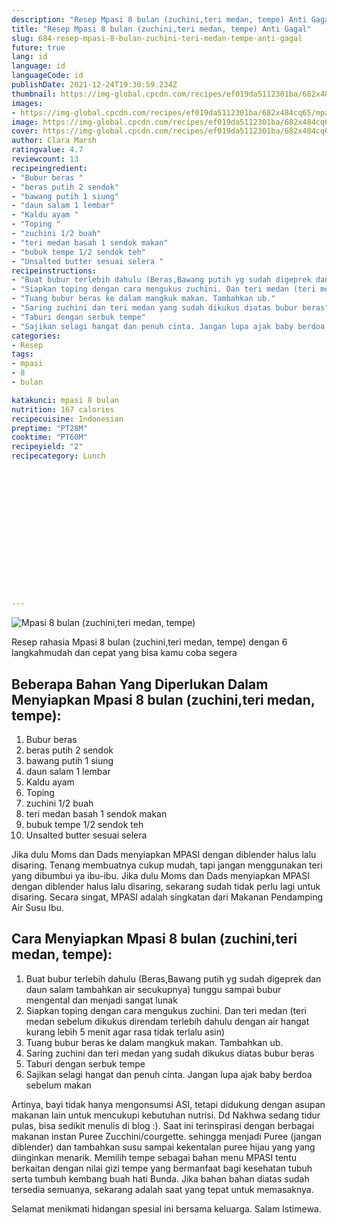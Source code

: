 ```yaml
---
description: "Resep Mpasi 8 bulan (zuchini,teri medan, tempe) Anti Gagal"
title: "Resep Mpasi 8 bulan (zuchini,teri medan, tempe) Anti Gagal"
slug: 684-resep-mpasi-8-bulan-zuchini-teri-medan-tempe-anti-gagal
future: true
lang: id
language: id
languageCode: id
publishDate: 2021-12-24T19:30:59.234Z 
thumbnail: https://img-global.cpcdn.com/recipes/ef019da5112301ba/682x484cq65/mpasi-8-bulan-zuchiniteri-medan-tempe-foto-resep-utama.webp
images:
- https://img-global.cpcdn.com/recipes/ef019da5112301ba/682x484cq65/mpasi-8-bulan-zuchiniteri-medan-tempe-foto-resep-utama.webp
image: https://img-global.cpcdn.com/recipes/ef019da5112301ba/682x484cq65/mpasi-8-bulan-zuchiniteri-medan-tempe-foto-resep-utama.webp
cover: https://img-global.cpcdn.com/recipes/ef019da5112301ba/682x484cq65/mpasi-8-bulan-zuchiniteri-medan-tempe-foto-resep-utama.webp
author: Clara Marsh
ratingvalue: 4.7
reviewcount: 13
recipeingredient:
- "Bubur beras "
- "beras putih 2 sendok"
- "bawang putih 1 siung"
- "daun salam 1 lembar"
- "Kaldu ayam "
- "Toping "
- "zuchini 1/2 buah"
- "teri medan basah 1 sendok makan"
- "bubuk tempe 1/2 sendok teh"
- "Unsalted butter sesuai selera "
recipeinstructions:
- "Buat bubur terlebih dahulu (Beras,Bawang putih yg sudah digeprek dan daun salam tambahkan air secukupnya) tunggu sampai bubur mengental dan menjadi sangat lunak"
- "Siapkan toping dengan cara mengukus zuchini. Dan teri medan (teri medan sebelum dikukus direndam terlebih dahulu dengan air hangat kurang lebih 5 menit agar rasa tidak terlalu asin)"
- "Tuang bubur beras ke dalam mangkuk makan. Tambahkan ub."
- "Saring zuchini dan teri medan yang sudah dikukus diatas bubur beras"
- "Taburi dengan serbuk tempe"
- "Sajikan selagi hangat dan penuh cinta. Jangan lupa ajak baby berdoa sebelum makan"
categories:
- Resep
tags:
- mpasi
- 8
- bulan

katakunci: mpasi 8 bulan 
nutrition: 167 calories
recipecuisine: Indonesian
preptime: "PT28M"
cooktime: "PT60M"
recipeyield: "2"
recipecategory: Lunch


     
    
    
    
    
    
    
    
    
    
    
      
    
---
```



![Mpasi 8 bulan (zuchini,teri medan, tempe)](https://img-global.cpcdn.com/recipes/ef019da5112301ba/682x484cq65/mpasi-8-bulan-zuchiniteri-medan-tempe-foto-resep-utama.webp)

Resep rahasia Mpasi 8 bulan (zuchini,teri medan, tempe)    dengan 6 langkahmudah dan cepat yang bisa kamu coba segera

<!--inarticleads1-->

## Beberapa Bahan Yang Diperlukan Dalam Menyiapkan Mpasi 8 bulan (zuchini,teri medan, tempe):

1. Bubur beras 
1. beras putih 2 sendok
1. bawang putih 1 siung
1. daun salam 1 lembar
1. Kaldu ayam 
1. Toping 
1. zuchini 1/2 buah
1. teri medan basah 1 sendok makan
1. bubuk tempe 1/2 sendok teh
1. Unsalted butter sesuai selera 

Jika dulu Moms dan Dads menyiapkan MPASI dengan diblender halus lalu disaring. Tenang membuatnya cukup mudah, tapi jangan menggunakan teri yang dibumbui ya ibu-ibu. Jika dulu Moms dan Dads menyiapkan MPASI dengan diblender halus lalu disaring, sekarang sudah tidak perlu lagi untuk disaring. Secara singat, MPASI adalah singkatan dari Makanan Pendamping Air Susu Ibu. 

<!--inarticleads2-->

## Cara Menyiapkan Mpasi 8 bulan (zuchini,teri medan, tempe):

1. Buat bubur terlebih dahulu (Beras,Bawang putih yg sudah digeprek dan daun salam tambahkan air secukupnya) tunggu sampai bubur mengental dan menjadi sangat lunak
1. Siapkan toping dengan cara mengukus zuchini. Dan teri medan (teri medan sebelum dikukus direndam terlebih dahulu dengan air hangat kurang lebih 5 menit agar rasa tidak terlalu asin)
1. Tuang bubur beras ke dalam mangkuk makan. Tambahkan ub.
1. Saring zuchini dan teri medan yang sudah dikukus diatas bubur beras
1. Taburi dengan serbuk tempe
1. Sajikan selagi hangat dan penuh cinta. Jangan lupa ajak baby berdoa sebelum makan


Artinya, bayi tidak hanya mengonsumsi ASI, tetapi didukung dengan asupan makanan lain untuk mencukupi kebutuhan nutrisi. Dd Nakhwa sedang tidur pulas, bisa sedikit menulis di blog :). Saat ini terinspirasi dengan berbagai makanan instan Puree Zucchini/courgette. sehingga menjadi Puree (jangan diblender) dan tambahkan susu sampai kekentalan puree hijau yang yang diinginkan menarik. Memilih tempe sebagai bahan menu MPASI tentu berkaitan dengan nilai gizi tempe yang bermanfaat bagi kesehatan tubuh serta tumbuh kembang buah hati Bunda. Jika bahan bahan diatas sudah tersedia semuanya, sekarang adalah saat yang tepat untuk memasaknya. 

Selamat menikmati hidangan spesial ini bersama keluarga. Salam Istimewa.
